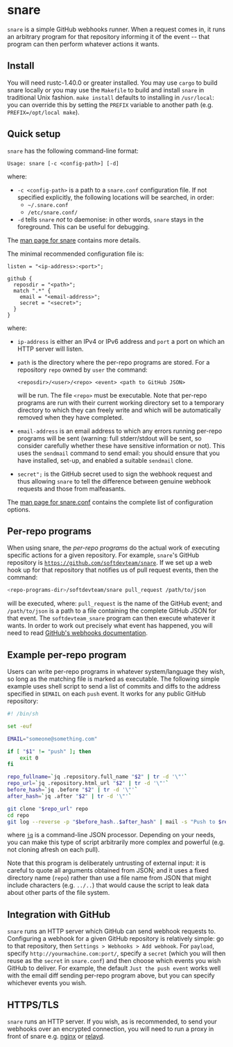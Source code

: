 # snare

`snare` is a simple GitHub webhooks runner. When a request comes in, it runs an
arbitrary program for that repository informing it of the event -- that program
can then perform whatever actions it wants.


## Install

You will need rustc-1.40.0 or greater installed. You may use `cargo` to build
snare locally or you may use the `Makefile` to build and install `snare` in
traditional Unix fashion. `make install` defaults to installing in
`/usr/local`: you can override this by setting the `PREFIX` variable to another
path (e.g. `PREFIX=/opt/local make`).


## Quick setup

`snare` has the following command-line format:

```
Usage: snare [-c <config-path>] [-d]
```

where:

 * `-c <config-path>` is a path to a `snare.conf` configuration file. If not
   specified explicitly, the following locations will be searched, in order:
     * `~/.snare.conf`
     * `/etc/snare.conf/`
 * `-d` tells `snare` *not* to daemonise: in other words, `snare` stays in the
   foreground. This can be useful for debugging.

The [man page for snare](https://softdevteam.github.io/snare/snare.1.html) contains
more details.

The minimal recommended configuration file is:

```
listen = "<ip-address>:<port>";

github {
  reposdir = "<path>";
  match ".*" {
    email = "<email-address>";
    secret = "<secret>";
  }
}
```

where:

  * `ip-address` is either an IPv4 or IPv6 address and `port` a port on which an
    HTTP server will listen.
  * `path` is the directory where the per-repo programs are stored. For a
    repository `repo` owned by `user` the command:

      ```
      <reposdir>/<user>/<repo> <event> <path to GitHub JSON>
      ```

    will be run. The file `<repo>` must be executable. Note that per-repo
    programs are run with their current working directory set to a temporary
    directory to which they can freely write and which will be automatically
    removed when they have completed.
 * `email-address` is an email address to which any errors running per-repo
   programs will be sent (warning: full stderr/stdout will be sent, so consider
   carefully whether these have sensitive information or not). This uses
   the `sendmail` command to send email: you should ensure that you have
   installed, set-up, and enabled a suitable `sendmail` clone.
 * `secret";` is the GitHub secret used to sign the webhook request and thus
   allowing `snare` to tell the difference between genuine webhook requests
   and those from malfeasants.

The [man page for
snare.conf](https://softdevteam.github.io/snare/snare.conf.5.html) contains the
complete list of configuration options.


## Per-repo programs

When using snare, the *per-repo programs* do the actual work of executing
specific actions for a given repository.  For example, `snare`'s GitHub
repository is
[`https://github.com/softdevteam/snare`](https://github.com/softdevteam/snare).
If we set up a web hook up for that repository that notifies us of pull request
events, then the command:

```sh
<repo-programs-dir>/softdevteam/snare pull_request /path/to/json
```

will be executed, where: `pull_request` is the name of the GitHub event; and
`/path/to/json` is a path to a file containing the complete GitHub JSON for
that event. The `softdevteam_snare` program can then execute whatever it wants.
In order to work out precisely what event has happened, you will need to read
[GitHub's webhooks documentation](https://developer.github.com/webhooks/).


## Example per-repo program

Users can write per-repo programs in whatever system/language they wish, so
long as the matching file is marked as executable. The following simple example
uses shell script to send a list of commits and diffs to the address specified
in `$EMAIL` on each `push` event. It works for any public GitHub repository:

```sh
#! /bin/sh

set -euf

EMAIL="someone@something.com"

if [ "$1" != "push" ]; then
    exit 0
fi

repo_fullname=`jq .repository.full_name "$2" | tr -d '\"'`
repo_url=`jq .repository.html_url "$2" | tr -d '\"'`
before_hash=`jq .before "$2" | tr -d '\"'`
after_hash=`jq .after "$2" | tr -d '\"'`

git clone "$repo_url" repo
cd repo
git log --reverse -p "$before_hash..$after_hash" | mail -s "Push to $repo_fullname" "$EMAIL"
```

where [`jq`](https://stedolan.github.io/jq/) is a command-line JSON processor.
Depending on your needs, you can make this type of script arbitrarily more
complex and powerful (e.g. not cloning afresh on each pull).

Note that this program is deliberately untrusting of external input: it is
careful to quote all arguments obtained from JSON; and it uses a fixed
directory name (`repo`) rather than use a file name from JSON that might
include characters (e.g. `../..`) that would cause the script to leak data
about other parts of the file system.


## Integration with GitHub

`snare` runs an HTTP server which GitHub can send webhook requests to.
Configuring a webhook for a given GitHub repository is relatively simple: go to
that repository, then `Settings > Webhooks > Add webhook`. For `payload`,
specify `http://yourmachine.com:port/`, specify a `secret` (which you will then
reuse as the `secret` in `snare.conf`) and then choose which events you wish
GitHub to deliver. For example, the default `Just the push event` works well
with the email diff sending per-repo program above, but you can specify
whichever events you wish.


## HTTPS/TLS

`snare` runs an HTTP server. If you wish, as is recommended, to send your
webhooks over an encrypted connection, you will need to run a proxy in front of
snare e.g.
[nginx](https://docs.nginx.com/nginx/admin-guide/web-server/reverse-proxy/) or
[relayd](https://man.openbsd.org/relayd.8).
